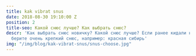 ```yaml
---
title: kak vibrat snus
date: 2018-08-30 19:10:00 Z
position: 2
title-seo: Какой снюс лучше? Как выбрать снюс?
descr: 'Как выбрать снюс новичку? Какой снюс лучше? Если ранее кидали насвай, то однозначно
  берите очень крепкий снюс, например: красная сибирь'
img: "/img/blog/kak-vibrat-snus/snus-choose.jpg"
---
```


